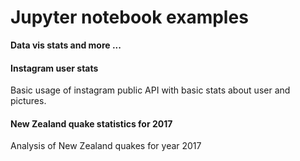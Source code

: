 # Jupyter notebook examples
**Data vis stats and more ...**

#### Instagram user stats
Basic usage of instagram public API with basic stats about user and pictures.

#### New Zealand quake statistics for 2017
Analysis of New Zealand quakes for year 2017
